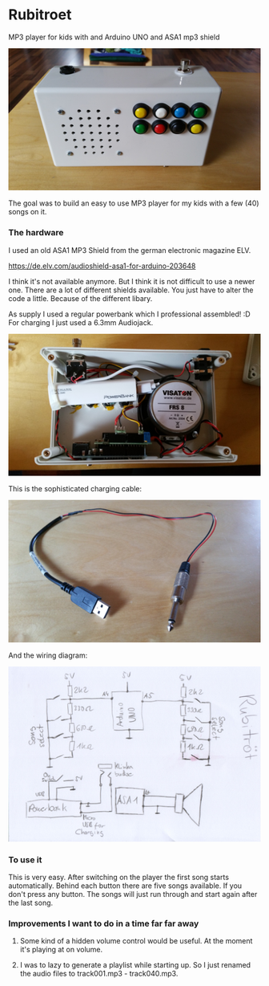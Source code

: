 # Rubitroet
MP3 player for kids with and Arduino UNO and ASA1 mp3 shield

![alt text](https://github.com/WalterMosch/Rubitroet/blob/master/IMG_20200413_162019.jpg)

The goal was to build an easy to use MP3 player for my kids with a few (40) songs on it.

### The hardware 
I used an old ASA1 MP3 Shield from the german electronic magazine ELV.

https://de.elv.com/audioshield-asa1-for-arduino-203648

I think it's not available anymore. But I think it is not difficult to use a newer one.
There are a lot of different shields available. You just have to alter the code a little.
Because of the different libary.

As supply I used a regular powerbank which I professional assembled! :D
For charging I just used a 6.3mm Audiojack.

![alt_text](https://github.com/WalterMosch/Rubitroet/blob/master/IMG_20200413_162305.jpg)

This is the sophisticated charging cable:

![alt_text](https://github.com/WalterMosch/Rubitroet/blob/master/IMG_20200413_164356.jpg)

And the wiring diagram:

![alt_text](https://github.com/WalterMosch/Rubitroet/blob/master/Rubitroet.jpg)

### To use it
This is very easy. After switching on the player the first song starts automatically.
Behind each button there are five songs available. If you don't press any button.
The songs will just run through and start again after the last song.

### Improvements I want to do in a time far far away
1. Some kind of a hidden volume control would be useful. At the moment it's playing at on volume.

2. I was to lazy to generate a playlist while starting up. So I just renamed the audio files to track001.mp3 - track040.mp3.



